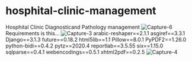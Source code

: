 

# hosphital-clinic-management
Hosphital Clinic Diagnosticand Pathology management
![Capture-6](https://user-images.githubusercontent.com/61598502/119889761-cc447d80-bf58-11eb-9470-a99604318f1a.JPG)
Requirements 
is this...
![Capture-3](https://user-images.githubusercontent.com/61598502/119889725-c2bb1580-bf58-11eb-8b46-c22ea4c4069e.JPG)
arabic-reshaper==2.1.1
asgiref==3.3.1
Django==3.1.3
future==0.18.2
html5lib==1.1
Pillow==8.0.1
PyPDF2==1.26.0
python-bidi==0.4.2
pytz==2020.4
reportlab==3.5.55
six==1.15.0
sqlparse==0.4.1
webencodings==0.5.1
xhtml2pdf==0.2.5
![Capture-4](https://user-images.githubusercontent.com/61598502/119889646-a919ce00-bf58-11eb-80d0-e5d0c87ddfcf.JPG)
